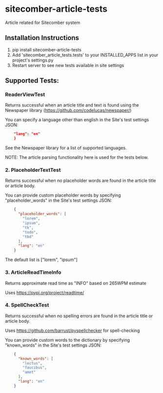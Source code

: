 # sitecomber-article-tests
Article related for Sitecomber system


## Installation Instructions

1. pip install sitecomber-article-tests
2. Add 'sitecomber_article_tests.tests' to your INSTALLED_APPS list in your project's settings.py
3. Restart server to see new tests available in site settings


## Supported Tests:

### ReaderViewTest
Returns successful when an article title and text is found using the Newspaper library (https://github.com/codelucas/newspaper/)

You can specify a language other than english in the Site's test settings JSON:
```json
	"lang": "en"
	}
```
See the Newspaper library for a list of supported languages.

NOTE: The article parsing functionality here is used for the tests below. 


### 2. PlaceholderTextTest
Returns successful when no placeholder words are found in the article title or article body.

You can provide custom placeholder words by specifying "placeholder_words" in the Site's test settings JSON:
```json
	{
	  "placeholder_words": [
	    "lorem",
	    "ipsum",
	    "tk",
	    "todo",
	    "tbd"
	  ],
	  "lang": "en"
	}
```
The default list is ["lorem", "ipsum"]

### 3. ArticleReadTimeInfo
Returns approximate read time as "INFO" based on 265WPM estimate

Uses https://pypi.org/project/readtime/

### 4. SpellCheckTest
Returns successful when no spelling errors are found in the article title or article body.

Uses https://github.com/barrust/pyspellchecker for spell-checking

You can provide custom words to the dictionary by specifying "known_words" in the Site's test settings JSON:
```json
	{
	  "known_words": [
	    "lectus",
	    "faucibus",
	    "amet"
	  ],
	  "lang": "en"
	}
```

